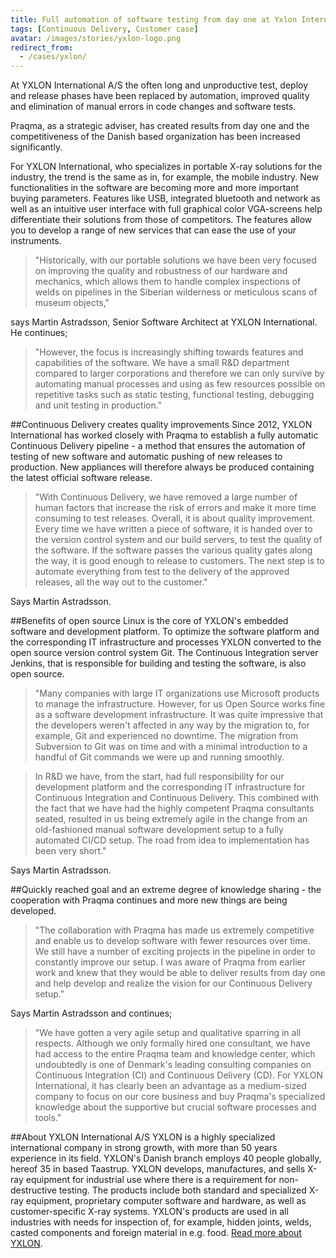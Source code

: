 ```yaml
---
title: Full automation of software testing from day one at Yxlon International
tags: [Continuous Delivery, Customer case]
avatar: /images/stories/yxlon-logo.png
redirect_from:
  - /cases/yxlon/
---
```


At YXLON International A/S the often long and unproductive test, deploy and release phases have been replaced by automation, improved quality and elimination of manual errors in code changes and software tests. 
<!--break--> 
Praqma, as a strategic adviser, has created results from day one and the competitiveness of the Danish based organization has been increased significantly.


For YXLON International, who specializes in portable X-ray solutions for the industry, the trend is the same as in, for example, the mobile industry. 
New functionalities in the software are becoming more and more important buying parameters. 
Features like USB, integrated bluetooth and network as well as an intuitive user interface with full graphical color VGA-screens help differentiate their solutions from those of competitors. 
The features allow you to develop a range of new services that can ease the use of your instruments.

> "Historically, with our portable solutions we have been very focused on improving the quality and robustness of our hardware and mechanics, which allows them to handle complex inspections of welds on pipelines in the Siberian wilderness or meticulous scans of museum objects,"

says Martin Astradsson, Senior Software Architect at YXLON International. He continues;

> "However, the focus is increasingly shifting towards features and capabilities of the software. 
We have a small R&D department compared to larger corporations and therefore we can only survive by automating manual processes and using as few resources possible on repetitive tasks such as static testing, functional testing, debugging and unit testing in production."

##Continuous Delivery creates quality improvements
Since 2012, YXLON International has worked closely with Praqma to establish a fully automatic Continuous Delivery pipeline - 
a method that ensures the automation of testing of new software and automatic pushing of new releases to production. 
New appliances will therefore always be produced containing the latest official software release.

> "With Continuous Delivery, we have removed a large number of human factors that increase the risk of errors and make it more time consuming to test releases. 
Overall, it is about quality improvement. 
Every time we have written a piece of software, it is handed over to the version control system and our build servers, to test the quality of the software. 
If the software passes the various quality gates along the way, it is good enough to release to customers. 
The next step is to automate everything from test to the delivery of the approved releases, all the way out to the customer."

Says Martin Astradsson.

##Benefits of open source
Linux is the core of YXLON's embedded software and development platform. 
To optimize the software platform and the corresponding IT infrastructure and processes YXLON converted to the open source version control system Git. 
The Continuous Integration server Jenkins, that is responsible for building and testing the software, is also open source.

> "Many companies with large IT organizations use Microsoft products to manage the infrastructure. 
However, for us Open Source works fine as a software development infrastructure. 
It was quite impressive that the developers weren't affected in any way by the migration to, for example, Git and experienced no downtime. 
The migration from Subversion to Git was on time and with a minimal introduction to a handful of Git commands we were up and running smoothly.

> In R&D we have, from the start, had full responsibility for our development platform and the corresponding IT infrastructure for Continuous Integration and Continuous Delivery.
This combined with the fact that we have had the highly competent Praqma consultants seated, resulted in us being extremely agile in the change from an old-fashioned manual software development setup to a fully automated CI/CD setup. 
The road from idea to implementation has been very short."

Says Martin Astradsson.

##Quickly reached goal and an extreme degree of knowledge sharing - the cooperation with Praqma continues and more new things are being developed.

> "The collaboration with Praqma has made us extremely competitive and enable us to develop software with fewer resources over time. 
We still have a number of exciting projects in the pipeline in order to constantly improve our setup. 
I was aware of Praqma from earlier work and knew that they would be able to deliver results from day one and help develop and realize the vision for our Continuous Delivery setup."

Says Martin Astradsson and continues;

> "We have gotten a very agile setup and qualitative sparring in all respects. 
Although we only formally hired one consultant, we have had access to the entire Praqma team and knowledge center, which undoubtedly is one of Denmark's leading consulting companies on Continuous Integration (CI) and Continuous Delivery (CD). 
For YXLON International, it has clearly been an advantage as a medium-sized company to focus on our core business and buy Praqma's specialized knowledge about the supportive but crucial software processes and tools."

##About YXLON International A/S
YXLON is a highly specialized international company in strong growth, with more than 50 years experience in its field. 
YXLON's Danish branch employs 40 people globally, hereof 35 in based Taastrup. 
YXLON develops, manufactures, and sells X-ray equipment for industrial use where there is a requirement for non-destructive testing. 
The products include both standard and specialized X-ray equipment, proprietary computer software and hardware, as well as customer-specific X-ray systems. 
YXLON's products are used in all industries with needs for inspection of, for example, hidden joints, welds, casted components and foreign material in e.g. food. [Read more about YXLON](www.yxlon-portables.com).
